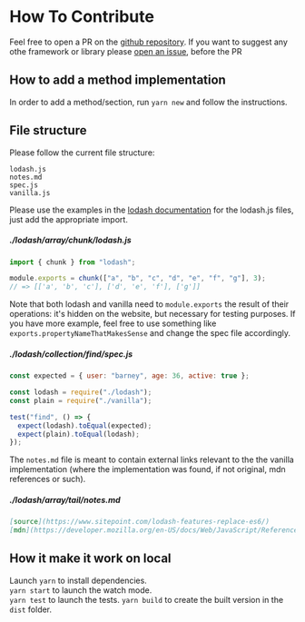 # How To Contribute

Feel free to open a PR on the [github repository](https://github.com/cedmax/youmightnotneed).
If you want to suggest any othe framework or library please [open an issue](https://github.com/cedmax/youmightnotneed/issues/new), before the PR

## How to add a method implementation

In order to add a method/section, run `yarn new` and follow the instructions.

## File structure

Please follow the current file structure:

```
lodash.js
notes.md
spec.js
vanilla.js
```

Please use the examples in the [lodash documentation](https://lodash.com/docs) for the lodash.js files, just add the appropriate import.

##### ./lodash/array/chunk/lodash.js

```javascript
import { chunk } from "lodash";

module.exports = chunk(["a", "b", "c", "d", "e", "f", "g"], 3);
// => [['a', 'b', 'c'], ['d', 'e', 'f'], ['g']]
```

Note that both lodash and vanilla need to `module.exports` the result of their operations: it's hidden on the website, but necessary for testing purposes. If you have more example, feel free to use something like `exports.propertyNameThatMakesSense` and change the spec file accordingly.

##### ./lodash/collection/find/spec.js

```javascript
const expected = { user: "barney", age: 36, active: true };

const lodash = require("./lodash");
const plain = require("./vanilla");

test("find", () => {
  expect(lodash).toEqual(expected);
  expect(plain).toEqual(lodash);
});
```

The `notes.md` file is meant to contain external links relevant to the the vanilla implementation (where the implementation was found, if not original, mdn references or such).

##### ./lodash/array/tail/notes.md

```md
[source](https://www.sitepoint.com/lodash-features-replace-es6/)
[mdn](https://developer.mozilla.org/en-US/docs/Web/JavaScript/Reference/Operators/Spread_operator)
```

## How it make it work on local

Launch `yarn` to install dependencies.  
`yarn start` to launch the watch mode.  
`yarn test` to launch the tests.
`yarn build` to create the built version in the `dist` folder.
